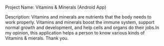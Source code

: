 Project Name: Vitamins & Minerals (Android App)

Description: Vitamins and minerals are nutrients that the body needs to work properly. Vitamins and minerals boost the immune system, support normal growth and development, and help cells and organs do their jobs.In my opinion, this application helps a person to know various kinds of Vitamins & mierals.
Thank you.

